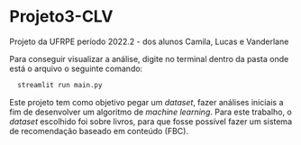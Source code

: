 # Projeto3-CLV

Projeto da UFRPE período 2022.2 - dos alunos Camila, Lucas e Vanderlane

Para conseguir visualizar a análise, digite no terminal dentro da pasta onde está o arquivo o seguinte comando:

```bash
  streamlit run main.py
```
Este projeto tem como objetivo pegar um *dataset*, fazer análises iniciais a fim de desenvolver um algoritmo de *machine learning*. Para este trabalho, o *dataset* escolhido foi sobre livros, para que fosse possível fazer um sistema de recomendação baseado em conteúdo (FBC).